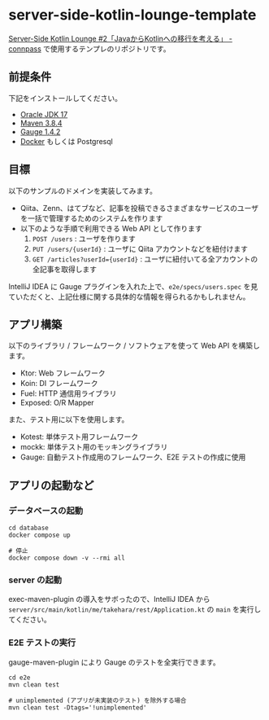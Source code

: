 # server-side-kotlin-lounge-template

[Server\-Side Kotlin Lounge \#2「JavaからKotlinへの移行を考える」 \- connpass](https://forkwell.connpass.com/event/229732/) で使用するテンプレのリポジトリです。

## 前提条件

下記をインストールしてください。

* [Oracle JDK 17](https://www.oracle.com/java/technologies/javase/jdk17-archive-downloads.html)
* [Maven 3.8.4](https://maven.apache.org/download.cgi)
* [Gauge 1.4.2](https://docs.gauge.org/getting_started/installing-gauge.html)
* [Docker](https://docs.docker.com/get-docker/) もしくは Postgresql

## 目標

以下のサンプルのドメインを実装してみます。

* Qiita、Zenn、はてブなど、記事を投稿できるさまざまなサービスのユーザを一括で管理するためのシステムを作ります
* 以下のような手順で利用できる Web API として作ります
    1. `POST /users` : ユーザを作ります
    1. `PUT /users/{userId}` : ユーザに Qiita アカウントなどを紐付けます
    1. `GET /articles?userId={userId}` : ユーザに紐付いてる全アカウントの全記事を取得します

IntelliJ IDEA に Gauge プラグインを入れた上で、`e2e/specs/users.spec` を見ていただくと、上記仕様に関する具体的な情報を得られるかもしれません。

## アプリ構築

以下のライブラリ / フレームワーク / ソフトウェアを使って Web API を構築します。

* Ktor: Web フレームワーク
* Koin: DI フレームワーク
* Fuel: HTTP 通信用ライブラリ
* Exposed: O/R Mapper

また、テスト用に以下を使用します。

* Kotest: 単体テスト用フレームワーク
* mockk: 単体テスト用のモッキングライブラリ
* Gauge: 自動テスト作成用のフレームワーク、E2E テストの作成に使用

## アプリの起動など

### データベースの起動

```shell
cd database
docker compose up

# 停止
docker compose down -v --rmi all
```

### server の起動

exec-maven-plugin の導入をサボったので、IntelliJ IDEA から `server/src/main/kotlin/me/takehara/rest/Application.kt` の `main` を実行してください。

### E2E テストの実行

gauge-maven-plugin により Gauge のテストを全実行できます。

```shell
cd e2e
mvn clean test

# unimplemented (アプリが未実装のテスト) を除外する場合
mvn clean test -Dtags='!unimplemented'
```
